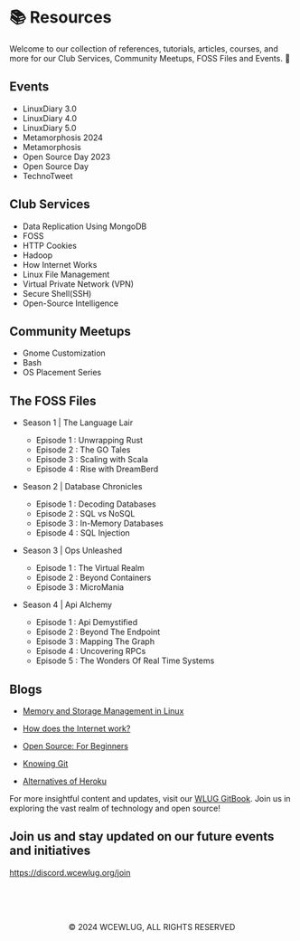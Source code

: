 # 📚 Resources

Welcome to our collection of references, tutorials, articles, courses, and more for our Club Services, Community Meetups, FOSS Files and Events. 🎉



## Events
- LinuxDiary 3.0
- LinuxDiary 4.0
- LinuxDiary 5.0
- Metamorphosis 2024
- Metamorphosis 
- Open Source Day 2023
- Open Source Day 
- TechnoTweet

## Club Services
- Data Replication Using MongoDB
- FOSS
- HTTP Cookies
- Hadoop
- How Internet Works
- Linux File Management
- Virtual Private Network (VPN)
- Secure Shell(SSH)
- Open-Source Intelligence

## Community Meetups
- Gnome Customization
- Bash
- OS Placement Series


## The FOSS Files

- Season 1 | The Language Lair
  - Episode 1 : Unwrapping Rust
  - Episode 2 : The GO Tales
  - Episode 3 : Scaling with Scala
  - Episode 4 : Rise with DreamBerd

- Season 2 | Database Chronicles
  - Episode 1 : Decoding Databases
  - Episode 2 : SQL vs NoSQL
  - Episode 3 : In-Memory Databases
  - Episode 4 : SQL Injection

- Season 3 | Ops Unleashed
  - Episode 1 : The Virtual Realm
  - Episode 2 : Beyond Containers
  - Episode 3 : MicroMania

- Season 4 | Api Alchemy
  - Episode 1 : Api Demystified 
  - Episode 2 : Beyond The Endpoint
  - Episode 3 : Mapping The Graph
  - Episode 4 : Uncovering RPCs
  - Episode 5 : The Wonders Of Real Time Systems

## Blogs


- [Memory and Storage Management in Linux](https://wcewlug.gitbook.io/wlug/blogs-by-club/memory-and-storage-management-in-linux)

- [How does the Internet work?](https://wcewlug.gitbook.io/wlug/blogs-by-club/how-does-the-internet-work)
- [Open Source: For Beginners](https://wcewlug.gitbook.io/wlug/blogs-by-club/open-source-for-beginners)

- [Knowing Git](https://wcewlug.gitbook.io/wlug/blogs-by-club/knowing-git)
- [Alternatives of Heroku](https://wcewlug.gitbook.io/wlug/blogs-by-club/alternatives-of-heroku)

For more insightful content and updates, visit our [WLUG GitBook](https://wcewlug.gitbook.io/wlug). Join us in exploring the vast realm of technology and open source!



## Join us and stay updated on our future events and initiatives
https://discord.wcewlug.org/join



<br>
<br>

<br>

<p align="center">© 2024 WCEWLUG, ALL RIGHTS RESERVED</p>

